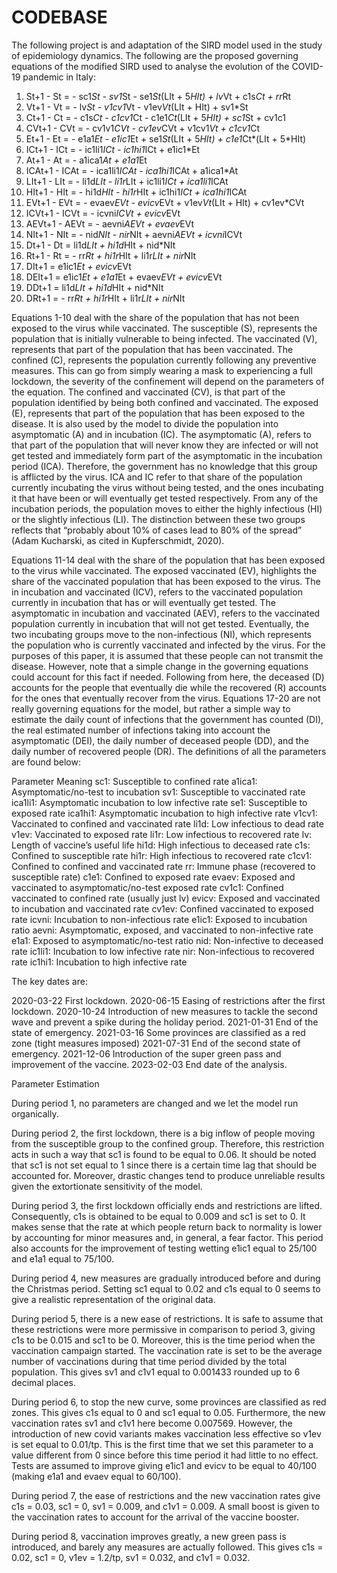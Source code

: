 # CODEBASE
The following project is and adaptation of the SIRD model used in the study of epidemiology dynamics.
The following are the proposed governing equations of the modified SIRD used to analyse the evolution of the COVID-19 pandemic in Italy:
1. St+1 - St = - sc1*St - sv1*St - se1*St*(LIt + 5*HIt) + lv*Vt + c1s*Ct + rr*Rt
2. Vt+1 - Vt = - lv*St - v1cv1*Vt - v1ev*Vt*(LIt + HIt) + sv1*St
3. Ct+1 - Ct = - c1s*Ct - c1cv1*Ct - c1e1*Ct*(LIt + 5*HIt) + sc1*St + cv1c1
4. CVt+1 - CVt = - cv1v1*CVt - cv1ev*CVt + v1cv1*Vt + c1cv1*Ct
5. Et+1 - Et = - e1a1*Et - e1ic1*Et + se1*St*(LIt + 5*HIt) + c1e1*Ct*(LIt + 5*HIt)
6. ICt+1 - ICt = - ic1li1*ICt - ic1hi1*ICt + e1ic1*Et
7. At+1 - At = - a1ica1*At + e1a1*Et
8. ICAt+1 - ICAt = - ica1li1*ICAt - ica1hi1*ICAt + a1ica1*At
9. LIt+1 - LIt = - li1d*LIt - li1r*LIt + ic1li1*ICt + ica1li1*ICAt
10. HIt+1 - HIt = - hi1d*HIt - hi1r*HIt + ic1hi1*ICt + ica1hi1*ICAt
11. EVt+1 - EVt = - evaev*EVt - evicv*EVt + v1ev*Vt*(LIt + HIt) + cv1ev*CVt
12. ICVt+1 - ICVt = - icvni*ICVt + evicv*EVt
13. AEVt+1 - AEVt = - aevni*AEVt + evaev*EVt
14. NIt+1 - NIt = - nid*NIt - nir*NIt + aevni*AEVt + icvni*ICVt
15. Dt+1 - Dt = li1d*LIt + hi1d*HIt + nid*NIt
16. Rt+1 - Rt = - rr*Rt + hi1r*HIt + li1r*LIt + nir*NIt
17. DIt+1 = e1ic1*Et + evicv*EVt
18. DEIt+1 = e1ic1*Et + e1a1*Et + evaev*EVt + evicv*EVt
19. DDt+1 = li1d*LIt + hi1d*HIt + nid*NIt
20. DRt+1 = - rr*Rt + hi1r*HIt + li1r*LIt + nir*NIt

Equations 1-10 deal with the share of the population that has not been exposed to the virus
while vaccinated. The susceptible (S), represents the population that is initially vulnerable to
being infected. The vaccinated (V), represents that part of the population that has been
vaccinated. The confined (C), represents the population currently following any preventive
measures. This can go from simply wearing a mask to experiencing a full lockdown, the
severity of the confinement will depend on the parameters of the equation. The confined and
vaccinated (CV), is that part of the population identified by being both confined and
vaccinated. The exposed (E), represents that part of the population that has been exposed
to the disease. It is also used by the model to divide the population into asymptomatic (A)
and in incubation (IC). The asymptomatic (A), refers to that part of the population that will
never know they are infected or will not get tested and immediately form part of the
asymptomatic in the incubation period (ICA). Therefore, the government has no knowledge
that this group is afflicted by the virus. ICA and IC refer to that share of the population
currently incubating the virus without being tested, and the ones incubating it that have been
or will eventually get tested respectively. From any of the incubation periods, the population
moves to either the highly infectious (HI) or the slightly infectious (LI). The distinction
between these two groups reflects that “probably about 10% of cases lead to 80% of the
spread” (Adam Kucharski, as cited in Kupferschmidt, 2020).

Equations 11-14 deal with the share of the population that has been exposed to the virus
while vaccinated. The exposed vaccinated (EV), highlights the share of the vaccinated
population that has been exposed to the virus. The in incubation and vaccinated (ICV),
refers to the vaccinated population currently in incubation that has or will eventually get
tested. The asymptomatic in incubation and vaccinated (AEV), refers to the vaccinated
population currently in incubation that will not get tested. Eventually, the two incubating
groups move to the non-infectious (NI), which represents the population who is currently
vaccinated and infected by the virus. For the purposes of this paper, it is assumed that these
people can not transmit the disease. However, note that a simple change in the governing equations 
could account for this fact if needed. Following from here, the deceased (D)
accounts for the people that eventually die while the recovered (R) accounts for the ones
that eventually recover from the virus.
Equations 17-20 are not really governing equations for the model, but rather a simple way to
estimate the daily count of infections that the government has counted (DI), the real
estimated number of infections taking into account the asymptomatic (DEI), the daily number
of deceased people (DD), and the daily number of recovered people (DR). The definitions of
all the parameters are found below:

Parameter Meaning
sc1: Susceptible to confined rate 
a1ica1: Asymptomatic/no-test to incubation
sv1: Susceptible to vaccinated rate 
ica1li1: Asymptomatic incubation to low infective rate
se1: Susceptible to exposed rate 
ica1hi1: Asymptomatic incubation to high infective rate
v1cv1: Vaccinated to confined and vaccinated rate
li1d: Low infectious to dead rate
v1ev: Vaccinated to exposed rate 
li1r: Low infectious to recovered rate
lv: Length of vaccine’s useful life 
hi1d: High infectious to deceased rate
c1s: Confined to susceptible rate 
hi1r: High infectious to recovered rate
c1cv1: Confined to confined and vaccinated rate
rr: Immune phase (recovered to susceptible rate)
c1e1: Confined to exposed rate 
evaev: Exposed and vaccinated to asymptomatic/no-test exposed rate
cv1c1: Confined vaccinated to confined rate (usually just lv)
evicv: Exposed and vaccinated to incubation and vaccinated rate
cv1ev: Confined vaccinated to exposed rate
icvni: Incubation to non-infectious rate
e1ic1: Exposed to incubation ratio 
aevni: Asymptomatic, exposed, and vaccinated to non-infective rate
e1a1: Exposed to asymptomatic/no-test ratio
nid: Non-infective to deceased rate
ic1li1: Incubation to low infective rate 
nir: Non-infectious to recovered rate
ic1hi1: Incubation to high infective rate

The key dates are:

2020-03-22 First lockdown.
2020-06-15 Easing of restrictions after the first lockdown.
2020-10-24 Introduction of new measures to tackle the second wave and prevent a spike during the holiday period.
2021-01-31 End of the state of emergency.
2021-03-16 Some provinces are classified as a red zone (tight measures imposed)
2021-07-31 End of the second state of emergency.
2021-12-06 Introduction of the super green pass and improvement of the vaccine.
2023-02-03 End date of the analysis.

Parameter Estimation

During period 1, no parameters are changed and we let the model run organically. 

During period 2, the first lockdown, there is a big inflow of people moving from the susceptible group
to the confined group. Therefore, this restriction acts in such a way that sc1 is found to be
equal to 0.06. It should be noted that sc1 is not set equal to 1 since there is a certain time
lag that should be accounted for. Moreover, drastic changes tend to produce unreliable
results given the extortionate sensitivity of the model.

During period 3, the first lockdown officially ends and restrictions are lifted. Consequently,
c1s is obtained to be equal to 0.009 and sc1 is set to 0. It makes sense that the rate at which
people return back to normality is lower by accounting for minor measures and, in general, a
fear factor. This period also accounts for the improvement of testing wetting e1ic1 equal to
25/100 and e1a1 equal to 75/100.

During period 4, new measures are gradually introduced before and during the Christmas
period. Setting sc1 equal to 0.02 and c1s equal to 0 seems to give a realistic representation
of the original data.

During period 5, there is a new ease of restrictions. It is safe to assume that these
restrictions were more permissive in comparison to period 3, giving c1s to be 0.015 and sc1
to be 0. Moreover, this is the time period when the vaccination campaign started. The
vaccination rate is set to be the average number of vaccinations during that time period
divided by the total population. This gives sv1 and c1v1 equal to 0.001433 rounded up to 6
decimal places.

During period 6, to stop the new curve, some provinces are classified as red zones. This
gives c1s equal to 0 and sc1 equal to 0.05. Furthermore, the new vaccination rates sv1 and
c1v1 here become 0.007569. However, the introduction of new covid variants makes
vaccination less effective so v1ev is set equal to 0.01/tp. This is the first time that we set this
parameter to a value different from 0 since before this time period it had little to no effect.
Tests are assumed to improve giving e1ic1 and evicv to be equal to 40/100 (making e1a1
and evaev equal to 60/100).

During period 7, the ease of restrictions and the new vaccination rates give c1s = 0.03,
sc1 = 0, sv1 = 0.009, and c1v1 = 0.009. A small boost is given to the vaccination rates to
account for the arrival of the vaccine booster.

During period 8, vaccination improves greatly, a new green pass is introduced, and barely
any measures are actually followed. This gives c1s = 0.02, sc1 = 0, v1ev = 1.2/tp,
sv1 = 0.032, and c1v1 = 0.032.
